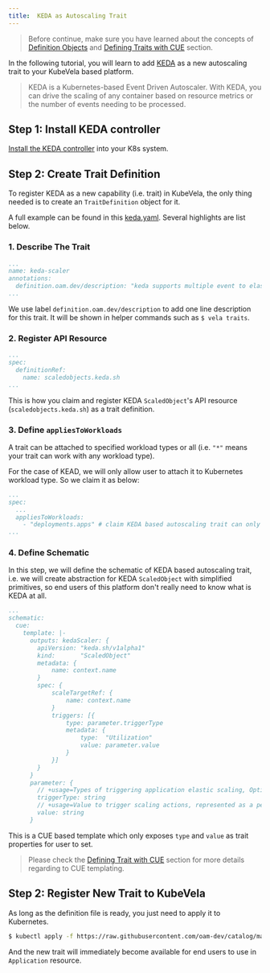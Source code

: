 ```yaml
---
title:  KEDA as Autoscaling Trait
---
```


> Before continue, make sure you have learned about the concepts of [Definition Objects](definition-and-templates.md) and [Defining Traits with CUE](/docs/cue/trait.md) section.

In the following tutorial, you will learn to add [KEDA](https://keda.sh/) as a new autoscaling trait to your KubeVela based platform.

> KEDA is a Kubernetes-based Event Driven Autoscaler. With KEDA, you can drive the scaling of any container based on resource metrics or the number of events needing to be processed.

## Step 1: Install KEDA controller

[Install the KEDA controller](https://keda.sh/docs/2.2/deploy/) into your K8s system.

## Step 2: Create Trait Definition

To register KEDA as a new capability (i.e. trait) in KubeVela, the only thing needed is to create an `TraitDefinition` object for it.

A full example can be found in this [keda.yaml](https://github.com/oam-dev/catalog/blob/master/registry/keda-scaler.yaml).
Several highlights are list below.

### 1. Describe The Trait

```yaml
...
name: keda-scaler
annotations:
  definition.oam.dev/description: "keda supports multiple event to elastically scale applications, this scaler only applies to deployment as example"
...
```

We use label `definition.oam.dev/description` to add one line description for this trait.
It will be shown in helper commands such as `$ vela traits`.

### 2. Register API Resource

```yaml
...
spec:
  definitionRef:
    name: scaledobjects.keda.sh
...
```

This is how you claim and register KEDA `ScaledObject`'s API resource (`scaledobjects.keda.sh`) as a trait definition.

### 3. Define `appliesToWorkloads`

A trait can be attached to specified workload types or all (i.e. `"*"` means your trait can work with any workload type).

For the case of KEAD, we will only allow user to attach it to Kubernetes workload type. So we claim it as below:

```yaml
...
spec:
  ...
  appliesToWorkloads:
    - "deployments.apps" # claim KEDA based autoscaling trait can only attach to Kubernetes Deployment workload type.
...
``` 

### 4. Define Schematic

In this step, we will define the schematic of KEDA based autoscaling trait, i.e. we will create abstraction for KEDA `ScaledObject` with simplified primitives, so end users of this platform don't really need to know what is KEDA at all. 


```yaml
...
schematic:
  cue:
    template: |-
      outputs: kedaScaler: {
      	apiVersion: "keda.sh/v1alpha1"
      	kind:       "ScaledObject"
      	metadata: {
      		name: context.name
      	}
      	spec: {
      		scaleTargetRef: {
      			name: context.name
      		}
      		triggers: [{
      			type: parameter.triggerType
      			metadata: {
      				type:  "Utilization"
      				value: parameter.value
      			}
      		}]
      	}
      }
      parameter: {
      	// +usage=Types of triggering application elastic scaling, Optional: cpu, memory
      	triggerType: string
      	// +usage=Value to trigger scaling actions, represented as a percentage of the requested value of the resource for the pods. like: "60"(60%)
      	value: string
      }
 ```

This is a CUE based template which only exposes `type` and `value` as trait properties for user to set.

> Please check the [Defining Trait with CUE](../cue/trait.md) section for more details regarding to CUE templating.

## Step 2: Register New Trait to KubeVela

As long as the definition file is ready, you just need to apply it to Kubernetes.

```bash
$ kubectl apply -f https://raw.githubusercontent.com/oam-dev/catalog/master/registry/keda-scaler.yaml
```

And the new trait will immediately become available for end users to use in `Application` resource.

